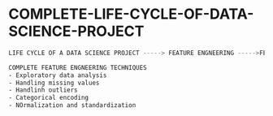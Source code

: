 # COMPLETE-LIFE-CYCLE-OF-DATA-SCIENCE-PROJECT

```bash
LIFE CYCLE OF A DATA SCIENCE PROJECT -----> FEATURE ENGNEERING ----->FEATURE SELECTION -----> MODEL CREATION AND HYPER PARAMETER TUNING ----->MODEL DEPLOYMENT ------>MODEL MONITORING AND RETRAINING
```
```bash
COMPLETE FEATURE ENGNEERING TECHNIQUES
- Exploratory data analysis
- Handling missing values
- Handlinh outliers
- Categorical encoding
- NOrmalization and standardization
```
